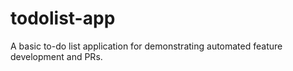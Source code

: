 # todolist-app
A basic to-do list application for demonstrating automated feature development and PRs.
